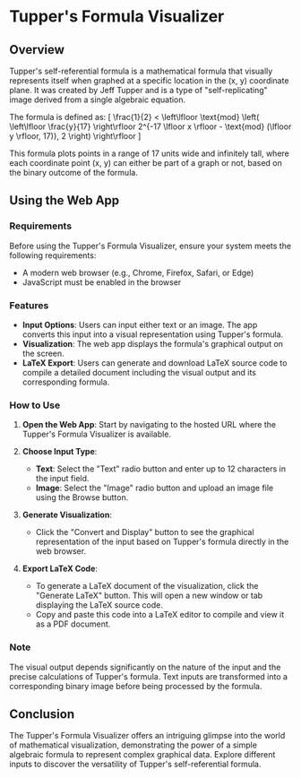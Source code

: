 # Tupper's Formula Visualizer

## Overview

Tupper's self-referential formula is a mathematical formula that visually represents itself when graphed at a specific location in the (x, y) coordinate plane. It was created by Jeff Tupper and is a type of "self-replicating" image derived from a single algebraic equation.

The formula is defined as:
\[ \frac{1}{2} < \left\lfloor \text{mod} \left( \left\lfloor \frac{y}{17} \right\rfloor 2^{-17 \lfloor x \rfloor - \text{mod} (\lfloor y \rfloor, 17)}, 2 \right) \right\rfloor \]

This formula plots points in a range of 17 units wide and infinitely tall, where each coordinate point (x, y) can either be part of a graph or not, based on the binary outcome of the formula.

## Using the Web App

### Requirements

Before using the Tupper's Formula Visualizer, ensure your system meets the following requirements:
- A modern web browser (e.g., Chrome, Firefox, Safari, or Edge)
- JavaScript must be enabled in the browser

### Features

- **Input Options**: Users can input either text or an image. The app converts this input into a visual representation using Tupper's formula.
- **Visualization**: The web app displays the formula's graphical output on the screen.
- **LaTeX Export**: Users can generate and download LaTeX source code to compile a detailed document including the visual output and its corresponding formula.

### How to Use

1. **Open the Web App**: Start by navigating to the hosted URL where the Tupper's Formula Visualizer is available.

2. **Choose Input Type**:
    - **Text**: Select the "Text" radio button and enter up to 12 characters in the input field.
    - **Image**: Select the "Image" radio button and upload an image file using the Browse button.

3. **Generate Visualization**:
    - Click the "Convert and Display" button to see the graphical representation of the input based on Tupper's formula directly in the web browser.

4. **Export LaTeX Code**:
    - To generate a LaTeX document of the visualization, click the "Generate LaTeX" button. This will open a new window or tab displaying the LaTeX source code.
    - Copy and paste this code into a LaTeX editor to compile and view it as a PDF document.

### Note

The visual output depends significantly on the nature of the input and the precise calculations of Tupper's formula. Text inputs are transformed into a corresponding binary image before being processed by the formula.

## Conclusion

The Tupper's Formula Visualizer offers an intriguing glimpse into the world of mathematical visualization, demonstrating the power of a simple algebraic formula to represent complex graphical data. Explore different inputs to discover the versatility of Tupper's self-referential formula.
